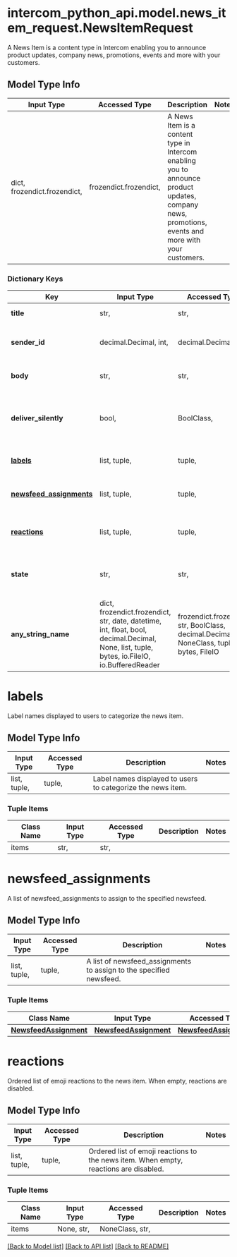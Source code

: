 # intercom_python_api.model.news_item_request.NewsItemRequest

A News Item is a content type in Intercom enabling you to announce product updates, company news, promotions, events and more with your customers.

## Model Type Info
Input Type | Accessed Type | Description | Notes
------------ | ------------- | ------------- | -------------
dict, frozendict.frozendict,  | frozendict.frozendict,  | A News Item is a content type in Intercom enabling you to announce product updates, company news, promotions, events and more with your customers. | 

### Dictionary Keys
Key | Input Type | Accessed Type | Description | Notes
------------ | ------------- | ------------- | ------------- | -------------
**title** | str,  | str,  | The title of the news item. | 
**sender_id** | decimal.Decimal, int,  | decimal.Decimal,  | The id of the sender of the news item. Must be a teammate on the workspace. | 
**body** | str,  | str,  | The news item body, which may contain HTML. | [optional] 
**deliver_silently** | bool,  | BoolClass,  | When set to &#x60;true&#x60;, the news item will appear in the messenger newsfeed without showing a notification badge. | [optional] 
**[labels](#labels)** | list, tuple,  | tuple,  | Label names displayed to users to categorize the news item. | [optional] 
**[newsfeed_assignments](#newsfeed_assignments)** | list, tuple,  | tuple,  | A list of newsfeed_assignments to assign to the specified newsfeed. | [optional] 
**[reactions](#reactions)** | list, tuple,  | tuple,  | Ordered list of emoji reactions to the news item. When empty, reactions are disabled. | [optional] 
**state** | str,  | str,  | News items will not be visible to your users in the assigned newsfeeds until they are set live. | [optional] must be one of ["draft", "live", ] 
**any_string_name** | dict, frozendict.frozendict, str, date, datetime, int, float, bool, decimal.Decimal, None, list, tuple, bytes, io.FileIO, io.BufferedReader | frozendict.frozendict, str, BoolClass, decimal.Decimal, NoneClass, tuple, bytes, FileIO | any string name can be used but the value must be the correct type | [optional]

# labels

Label names displayed to users to categorize the news item.

## Model Type Info
Input Type | Accessed Type | Description | Notes
------------ | ------------- | ------------- | -------------
list, tuple,  | tuple,  | Label names displayed to users to categorize the news item. | 

### Tuple Items
Class Name | Input Type | Accessed Type | Description | Notes
------------- | ------------- | ------------- | ------------- | -------------
items | str,  | str,  |  | 

# newsfeed_assignments

A list of newsfeed_assignments to assign to the specified newsfeed.

## Model Type Info
Input Type | Accessed Type | Description | Notes
------------ | ------------- | ------------- | -------------
list, tuple,  | tuple,  | A list of newsfeed_assignments to assign to the specified newsfeed. | 

### Tuple Items
Class Name | Input Type | Accessed Type | Description | Notes
------------- | ------------- | ------------- | ------------- | -------------
[**NewsfeedAssignment**](NewsfeedAssignment.md) | [**NewsfeedAssignment**](NewsfeedAssignment.md) | [**NewsfeedAssignment**](NewsfeedAssignment.md) |  | 

# reactions

Ordered list of emoji reactions to the news item. When empty, reactions are disabled.

## Model Type Info
Input Type | Accessed Type | Description | Notes
------------ | ------------- | ------------- | -------------
list, tuple,  | tuple,  | Ordered list of emoji reactions to the news item. When empty, reactions are disabled. | 

### Tuple Items
Class Name | Input Type | Accessed Type | Description | Notes
------------- | ------------- | ------------- | ------------- | -------------
items | None, str,  | NoneClass, str,  |  | 

[[Back to Model list]](../../README.md#documentation-for-models) [[Back to API list]](../../README.md#documentation-for-api-endpoints) [[Back to README]](../../README.md)

